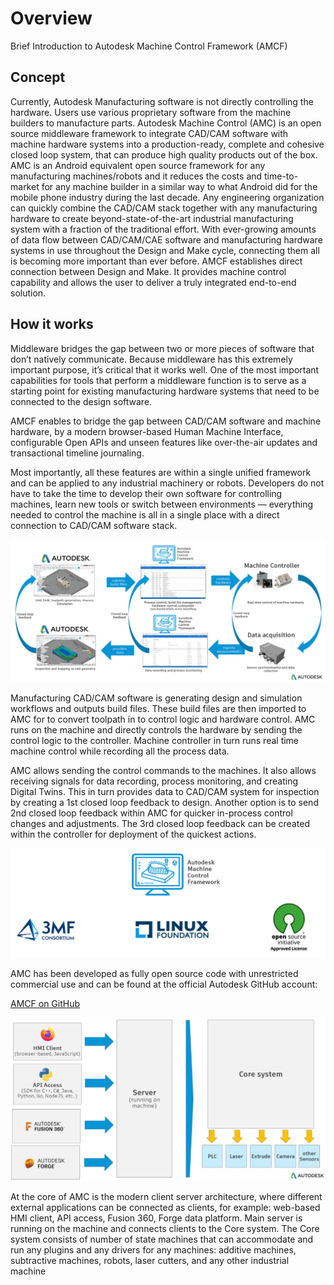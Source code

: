 # Overview

Brief Introduction to Autodesk Machine Control Framework (AMCF)

## Concept

Currently, Autodesk Manufacturing software is not directly controlling the hardware. Users use various proprietary software from the machine builders to manufacture parts. Autodesk Machine Control (AMC) is an open source middleware framework to integrate CAD/CAM software with machine hardware systems into a production-ready, complete and cohesive closed loop system, that can produce high quality products out of the box. AMC is an Android equivalent open source framework for any manufacturing machines/robots and it reduces the costs and time-to-market for any machine builder in a similar way to what Android did for the mobile phone industry during the last decade. Any engineering organization can quickly combine the CAD/CAM stack together with any manufacturing hardware to create beyond-state-of-the-art industrial manufacturing system with a fraction of the traditional effort.
With ever-growing amounts of data flow between CAD/CAM/CAE software and manufacturing hardware systems in use throughout the Design and Make cycle, connecting them all is becoming more important than ever before. AMCF establishes direct connection between Design and Make. It provides machine control capability and allows the user to deliver a truly integrated end-to-end solution. 


## How it works

Middleware bridges the gap between two or more pieces of software that don’t natively communicate. Because middleware has this extremely important purpose, it’s critical that it works well. One of the most important capabilities for tools that perform a middleware function is to serve as a starting point for existing manufacturing hardware systems that need to be connected to the design software.

AMCF enables to bridge the gap between CAD/CAM software and machine hardware, by a modern browser-based Human Machine Interface, configurable Open APIs and unseen features like over-the-air updates and transactional timeline journaling.

Most importantly, all these features are within a single unified framework and can be applied to any industrial machinery or robots. Developers do not have to take the time to develop their own software for controlling machines, learn new tools or switch between environments — everything needed to control the machine is all in a single place with a direct connection to CAD/CAM software stack.


![AMCF Concept](doc/images/AmcfConcept.png "AMC connects CAD/CAM with any machine hardware and creates integrated closed loop systems")

Manufacturing CAD/CAM software is generating design and simulation workflows and outputs build files. These build files are then imported to AMC for to convert toolpath in to control logic and hardware control. AMC runs on the machine and directly controls the hardware by sending the control logic to the controller. Machine controller in turn runs real time machine control while recording all the process data.

AMC allows sending the control commands to the machines. It also allows receiving signals for data recording, process monitoring, and creating Digital Twins. This in turn provides data to CAD/CAM system for inspection by creating a 1st closed loop feedback to design. Another option is to send 2nd closed loop feedback within AMC for quicker in-process control changes and adjustments. The 3rd closed loop feedback can be created within the controller for deployment of the quickest actions.


![AMCF OpenSource](doc/images/AmcfOpenSource.png "AMC has been released as an open source code for unrestricted commercial use")

AMC has been developed as fully open source code with unrestricted commercial use and can be found at the official Autodesk GitHub account: 

[AMCF on GitHub](https://github.com/Autodesk/AutodeskMachineControlFramework) 


![AMCF Block Diagram](doc/images/AmcfBlockDiagram.png "Modern client server architecture of AMC")


At the core of AMC is the modern client server architecture, where different external applications can be connected as clients, for example: web-based HMI client, API access, Fusion 360, Forge data platform. Main server is running on the machine and connects clients to the Core system. The Core system consists of number of state machines that can accommodate and run any plugins and any drivers for any machines: additive machines, subtractive machines, robots, laser cutters, and any other industrial machine





